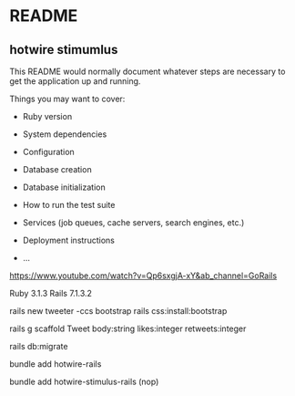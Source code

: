 # README

## hotwire stimumlus

This README would normally document whatever steps are necessary to get the
application up and running.

Things you may want to cover:

* Ruby version

* System dependencies

* Configuration

* Database creation

* Database initialization

* How to run the test suite

* Services (job queues, cache servers, search engines, etc.)

* Deployment instructions

* ...

https://www.youtube.com/watch?v=Qp6sxgjA-xY&ab_channel=GoRails

Ruby 3.1.3
Rails 7.1.3.2

rails new tweeter -ccs bootstrap
rails css:install:bootstrap

rails g scaffold Tweet body:string likes:integer retweets:integer

rails db:migrate

bundle add hotwire-rails

bundle add hotwire-stimulus-rails (nop)
